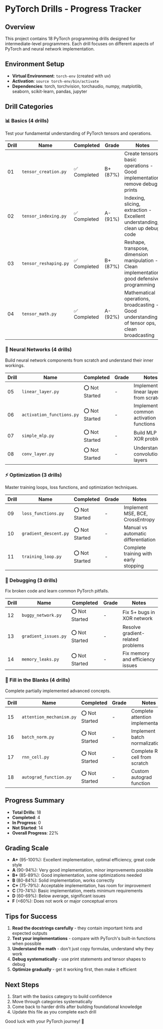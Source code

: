 # PyTorch Drills - Progress Tracker

## Overview
This project contains 18 PyTorch programming drills designed for intermediate-level programmers. Each drill focuses on different aspects of PyTorch and neural network implementation.

## Environment Setup
- **Virtual Environment**: `torch-env` (created with uv)
- **Activation**: `source torch-env/bin/activate`
- **Dependencies**: torch, torchvision, torchaudio, numpy, matplotlib, seaborn, scikit-learn, pandas, jupyter

## Drill Categories

### 📊 Basics (4 drills)
Test your fundamental understanding of PyTorch tensors and operations.

| Drill | Name | Completed | Grade | Notes |
|-------|------|-----------|-------|-------|
| 01 | `tensor_creation.py` | ✅ Completed | B+ (87%) | Create tensors, basic operations - Good implementation, remove debug prints |
| 02 | `tensor_indexing.py` | ✅ Completed | A- (91%) | Indexing, slicing, extraction - Excellent understanding, clean up debug code |
| 03 | `tensor_reshaping.py` | ✅ Completed | B+ (87%) | Reshape, transpose, dimension manipulation - Clean implementation, good defensive programming |
| 04 | `tensor_math.py` | ✅ Completed | A- (92%) | Mathematical operations, broadcasting - Good understanding of tensor ops, clean broadcasting |

### 🧠 Neural Networks (4 drills)
Build neural network components from scratch and understand their inner workings.

| Drill | Name | Completed | Grade | Notes |
|-------|------|-----------|-------|-------|
| 05 | `linear_layer.py` | ⭕ Not Started | - | Implement linear layer from scratch |
| 06 | `activation_functions.py` | ⭕ Not Started | - | Implement common activation functions |
| 07 | `simple_mlp.py` | ⭕ Not Started | - | Build MLP for XOR problem |
| 08 | `conv_layer.py` | ⭕ Not Started | - | Understanding convolutional layers |

### ⚡ Optimization (3 drills)
Master training loops, loss functions, and optimization techniques.

| Drill | Name | Completed | Grade | Notes |
|-------|------|-----------|-------|-------|
| 09 | `loss_functions.py` | ⭕ Not Started | - | Implement MSE, BCE, CrossEntropy |
| 10 | `gradient_descent.py` | ⭕ Not Started | - | Manual vs automatic differentiation |
| 11 | `training_loop.py` | ⭕ Not Started | - | Complete training with early stopping |

### 🐛 Debugging (3 drills)
Fix broken code and learn common PyTorch pitfalls.

| Drill | Name | Completed | Grade | Notes |
|-------|------|-----------|-------|-------|
| 12 | `buggy_network.py` | ⭕ Not Started | - | Fix 5+ bugs in XOR network |
| 13 | `gradient_issues.py` | ⭕ Not Started | - | Resolve gradient-related problems |
| 14 | `memory_leaks.py` | ⭕ Not Started | - | Fix memory and efficiency issues |

### 🔗 Fill in the Blanks (4 drills)
Complete partially implemented advanced concepts.

| Drill | Name | Completed | Grade | Notes |
|-------|------|-----------|-------|-------|
| 15 | `attention_mechanism.py` | ⭕ Not Started | - | Complete attention implementation |
| 16 | `batch_norm.py` | ⭕ Not Started | - | Implement batch normalization |
| 17 | `rnn_cell.py` | ⭕ Not Started | - | Complete RNN cell from scratch |
| 18 | `autograd_function.py` | ⭕ Not Started | - | Custom autograd function |

## Progress Summary
- **Total Drills**: 18
- **Completed**: 4
- **In Progress**: 0
- **Not Started**: 14
- **Overall Progress**: 22%

## Grading Scale
- **A+** (95-100%): Excellent implementation, optimal efficiency, great code style
- **A** (90-94%): Very good implementation, minor improvements possible
- **B+** (85-89%): Good implementation, some optimizations needed
- **B** (80-84%): Solid implementation, works correctly
- **C+** (75-79%): Acceptable implementation, has room for improvement
- **C** (70-74%): Basic implementation, meets minimum requirements
- **D** (60-69%): Below average, significant issues
- **F** (<60%): Does not work or major conceptual errors

## Tips for Success
1. **Read the docstrings carefully** - they contain important hints and expected outputs
2. **Test your implementations** - compare with PyTorch's built-in functions when possible
3. **Understand the math** - don't just copy formulas, understand why they work
4. **Debug systematically** - use print statements and tensor shapes to debug
5. **Optimize gradually** - get it working first, then make it efficient

## Next Steps
1. Start with the basics category to build confidence
2. Move through categories systematically
3. Come back to harder drills after building foundational knowledge
4. Update this file as you complete each drill

Good luck with your PyTorch journey! 🚀